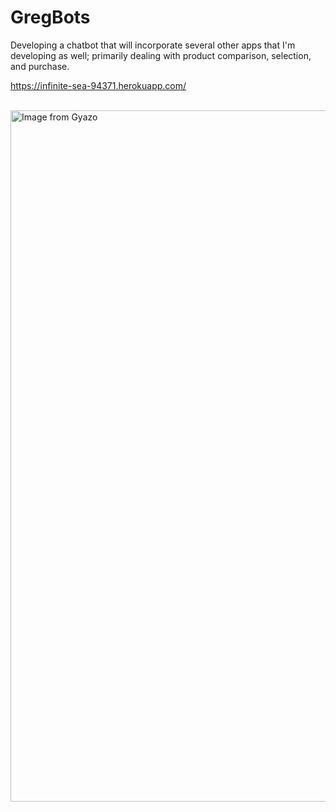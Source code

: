 # GregBots

Developing a chatbot that will incorporate several other apps that I'm developing as well; primarily dealing with product comparison, selection, and purchase.

https://infinite-sea-94371.herokuapp.com/
<br>
<br>


<a href="https://gyazo.com/3035e27d8e97886793dbcd259fd29627"><img src="https://i.gyazo.com/3035e27d8e97886793dbcd259fd29627.jpg" alt="Image from Gyazo" width="1106"/></a>
